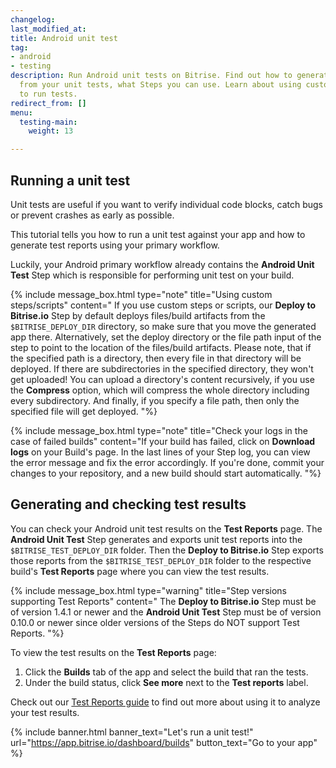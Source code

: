 ```yaml
---
changelog: 
last_modified_at: 
title: Android unit test
tag:
- android
- testing
description: Run Android unit tests on Bitrise. Find out how to generate test reports
  from your unit tests, what Steps you can use. Learn about using custom script content
  to run tests.
redirect_from: []
menu:
  testing-main:
    weight: 13

---
```

## Running a unit test

Unit tests are useful if you want to verify individual code blocks, catch bugs or prevent crashes as early as possible.

This tutorial tells you how to run a unit test against your app and how to generate test reports using your primary workflow.

Luckily, your Android primary workflow already contains the **Android Unit Test** Step which is responsible for performing unit test on your build.

{% include message_box.html type="note" title="Using custom steps/scripts" content=" If you use custom steps or scripts, our **Deploy to Bitrise.io** Step by default deploys files/build artifacts from the `$BITRISE_DEPLOY_DIR` directory, so make sure that you move the generated app there. Alternatively, set the deploy directory or the file path input of the step to point to the location of the files/build artifacts. Please note, that if the specified path is a directory, then every file in that directory will be deployed. If there are subdirectories in the specified directory, they won't get uploaded! You can upload a directory's content recursively, if you use the **Compress** option, which will compress the whole directory including every subdirectory. And finally, if you specify a file path, then only the specified file will get deployed. "%}

{% include message_box.html type="note" title="Check your logs in the case of failed builds" content="If your build has failed, click on **Download logs** on your Build's page. In the last lines of your Step log, you can view the error message and fix the error accordingly. If you're done, commit your changes to your repository, and a new build should start automatically.  "%}

## Generating and checking test results

You can check your Android unit test results on the **Test Reports** page. The **Android Unit Test** Step generates and exports unit test reports into the `$BITRISE_TEST_DEPLOY_DIR` folder. Then the **Deploy to Bitrise.io** Step exports those reports from the `$BITRISE_TEST_DEPLOY_DIR` folder to the respective build's **Test Reports** page where you can view the test results.

{% include message_box.html type="warning" title="Step versions supporting Test Reports" content=" The **Deploy to Bitrise.io** Step must be of version 1.4.1 or newer and the **Android Unit Test** Step must be of version 0.10.0 or newer since older versions of the Steps do NOT support Test Reports. "%}

To view the test results on the **Test Reports** page:

1. Click the **Builds** tab of the app and select the build that ran the tests.
2. Under the build status, click **See more** next to the **Test reports** label.

Check out our [Test Reports guide](https://devcenter.bitrise.io/testing/test-reports/) to find out more about using it to analyze your test results.

{% include banner.html banner_text="Let's run a unit test!" url="https://app.bitrise.io/dashboard/builds" button_text="Go to your app" %}